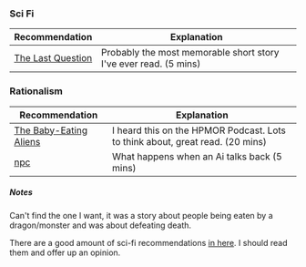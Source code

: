 ### Sci Fi

| Recommendation       | Explanation |
| -------------------- |-------------|
| [The Last Question](http://filer.case.edu/dts8/thelastq.htm) | Probably the most memorable short story I've ever read. (5 mins) |


### Rationalism

| Recommendation       | Explanation |
| -------------------- |-------------|
| [The Baby-Eating Aliens](http://lesswrong.com/lw/y5/the_babyeating_aliens_18/) | I heard this on the HPMOR Podcast. Lots to think about, great read.  (20 mins) |
| [npc](http://yudkowsky.net/other/fiction/npc) | What happens when an Ai talks back (5 mins) |




##### Notes

Can't find the one I want, it was a story about people being eaten by a dragon/monster and was about defeating death.

There are a good amount of sci-fi recommendations [in here](https://news.ycombinator.com/item?id=7203095). I should read them and offer up an opinion.
